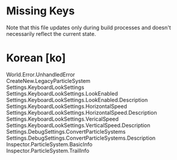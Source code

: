 # Missing Keys
Note that this file updates only during build processes and doesn't necessarily reflect the current state.

# Korean [ko]
World.Error.UnhandledError  
CreateNew.LegacyParticleSystem  
Settings.KeyboardLookSettings  
Settings.KeyboardLookSettings.LookEnabled  
Settings.KeyboardLookSettings.LookEnabled.Description  
Settings.KeyboardLookSettings.HorizontalSpeed  
Settings.KeyboardLookSettings.HorizontalSpeed.Description  
Settings.KeyboardLookSettings.VericalSpeed  
Settings.KeyboardLookSettings.VerticalSpeed.Description  
Settings.DebugSettings.ConvertParticleSystems  
Settings.DebugSettings.ConvertParticleSystems.Description  
Inspector.ParticleSystem.BasicInfo  
Inspector.ParticleSystem.TrailInfo  

